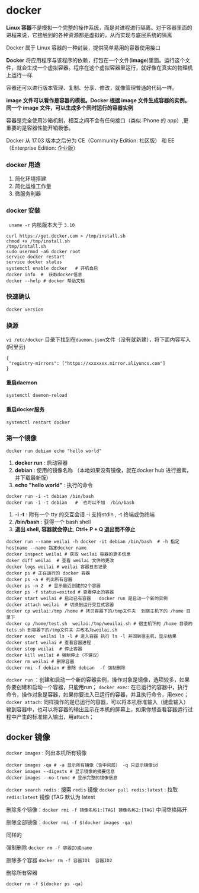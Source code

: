 # docker
**Linux 容器**不是模拟一个完整的操作系统，而是对进程进行隔离。对于容器里面的进程来说，它接触到的各种资源都是虚拟的，从而实现与底层系统的隔离

Docker 属于 Linux 容器的一种封装，提供简单易用的容器使用接口

**Docker** 将应用程序与该程序的依赖，打包在一个文件(**image**)里面。运行这个文件，就会生成一个虚拟容器。程序在这个虚拟容器里运行，就好像在真实的物理机上运行一样.

容器还可以进行版本管理、复制、分享、修改，就像管理普通的代码一样。

**image 文件可以看作是容器的模板。Docker 根据 image 文件生成容器的实例。同一个 image 文件，可以生成多个同时运行的容器实例**

容器是完全使用沙箱机制，相互之间不会有任何接口（类似 iPhone 的 app）,更重要的是容器性能开销极低。
 
Docker 从 17.03 版本之后分为 CE（Community Edition: 社区版） 和 EE（Enterprise Edition: 企业版）

### docker 用途
1. 简化环境搭建
2. 简化运维工作量
3. 微服务利器

### docker 安装
` uname -r` 内核版本大于 `3.10`

```
curl https://get.docker.com > /tmp/install.sh
chmod +x /tmp/install.sh
/tmp/install.sh
sudo usermod -aG docker root
service docker restart
service docker status
systemctl enable docker   # 开机自启
docker info  #  获取docker信息
docker --help # docker 帮助文档

```

### 快速确认

`docker version `


### 换源
`vi /etc/docker`  目录下找到在`daemon.json`文件（没有就新建），将下面内容写入(阿里云)
```
{
 "registry-mirrors": ["https://xxxxxxx.mirror.aliyuncs.com"]
}
```

#### 重启daemon
`systemctl daemon-reload`
 
#### 重启docker服务
`systemctl restart docker`

### 第一个镜像

```
docker run debian echo "hello world"
```

1. **docker run**  : 启动容器
2. **debian** : 使用的镜像名称  （本地如果没有镜像，就在docker hub 进行搜素，并下载最新版）
3. **echo "hello world"** : 执行的命令


```
docker run -i -t debian /bin/bash   
docker run -i -t debian   #  也可以不加  /bin/bash
```


1. **-i -t**  : 附有一个 tty 的交互会话     -i 支持stdin , -t 终端或伪终端
2. **/bin/bash** : 获得一个 bash shell
3. **退出 shell, 容器就会停止**, **Ctrl+ P + Q 退出而不停止**

``` 
docker run --name weilai -h docker -it debian /bin/bash  # -h 指定hostname --name 指定docker name
docker inspect weilai # 获取 weilai 容器的更多信息
doker diff weilai  # 查看 weilai 文件的更改
docker logs weilai # weilai 容器日志记录
docker ps # 正在运行的 docker 容器
docker ps -a # 列出所有容器
docker ps -n 2  # 显示最近创建的2个容器
docker ps -f status=exited # 查看停止的容器
docker start weilai # 启动已有容器   docker run 是启动一个新的实例  
docker attach weilai  # 切换到运行交互式容器
docker cp weilai:/tmp /home # 拷贝容器下的/tmp文件夹  到宿主机下的 /home 目录下
docker cp /home/test.sh  weilai:/tmp/weuilai.sh # 宿主机下的 /home 目录的 tets.sh 到容器下的/tmp文件夹 并改名为weilai.sh
docker exec  weilai ls -l # 进入容器 执行 ls -l 并回到宿主机，显示结果
docker start weilai # 查看容器进程
docker stop weilai  # 停止容器
docker kill weilai # 强制停止（不建议）
docker rm weilai # 删除容器
docker rmi -f debian # 删除 debian  -f 强制删除

```


`docker run` ：创建和启动一个新的容器实例，操作对象是镜像，选项较多，如果你要创建和启动一个容器，只能用run；
`docker exec`: 在已运行的容器中，执行命令，操作对象是容器，如果你要进入已运行的容器，并且执行命令，用exec；
`docker attach`: 同样操作的是已运行的容器，可以将本机标准输入（键盘输入）输到容器中，也可以将容器的输出显示在本机的屏幕上，如果你想查看容器运行过程中产生的标准输入输出，用attach；

## docker 镜像
`docker images` : 列出本机所有镜像
```
docker images -qa # -a 显示所有镜像（含中间层） -q 只显示镜像id
docker images --digests # 显示镜像的摘要信息
docker images --no-trunc # 显示完整的镜像信息 
```

`docker search redis` : 搜索 `redis` 镜像
`docker pull redis:latest`  :  拉取 `redis:latest` 镜像 (TAG  默认为 latest

删除多个镜像：`docker rmi -f 镜像名称1:[TAG] 镜像名称2:[TAG]`
中间空格隔开
 
删除全部镜像：`docker rmi -f $(docker images -qa)`

同样的

强制删除 `docker rm -f 容器ID或name`

删除多个容器 
`docker rm -f 容器ID1  容器ID2 `
 
删除所有容器

`docker rm -f $(docker ps -qa)`
 
